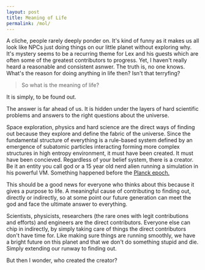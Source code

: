 ```yaml
---
layout: post
title: Meaning of Life
permalink: /mol/
---
```

A cliche, people rarely deeply ponder on. It's kind of funny as it makes us all look like NPCs just doing things on our little planet without exploring why. It's mystery seems to be a recurring theme for Lex and his guests which are often some of the greatest contributors to progress. Yet, I haven't really heard a reasonable and consistent asnwer. The truth is, no one knows. What's the reason for doing anything in life then? Isn't that terryfing?

> So what is the meaning of life?

It is simply, to be found out.

The answer is far ahead of us. It is hidden under the layers of hard scientific problems and answers to the right questions about the universe.

Space exploration, physics and hard science are the direct ways of finding out because they explore and define the fabric of the universe. Since the fundamental structure of everything is a rule-based system defined by an emergence of subatomic particles interacting forming more complex structures in high entropy environment, it must have been created. It must have been concieved. Regardless of your belief system, there is a creator. Be it an entity you call god or a 15 year old nerd alien running a simulation in his powerful VM. Something happened before the [Planck epoch.](https://en.wikipedia.org/wiki/Planck_units#Cosmology)

This should be a good news for everyone who thinks about this because it gives a purpose to life. A meaningful cause of contributing to finding out, directly or indirectly, so at some point our future generation can meet the god and face the ultimate answer to everything.

Scientists, physicists, researchers (the rare ones with legit contributions and efforts) and engineers are the direct contributors. Everyone else can chip in indirectly, by simply taking care of things the direct contributors don't have time for. Like making sure things are running smoothly, we have a bright future on this planet and that we don't do something stupid and die. Simply extending our runway to finding out.

But then I wonder, who created the creator?






